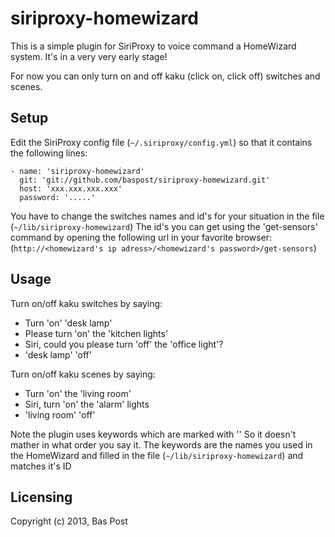 siriproxy-homewizard
====================

This is a simple plugin for SiriProxy to voice command a HomeWizard system.
It's in a very very early stage!

For now you can only turn on and off kaku (click on, click off) switches and scenes.



Setup
-----

Edit the SiriProxy config file (`~/.siriproxy/config.yml`) so that it contains the following lines:

	- name: 'siriproxy-homewizard'
	  git: 'git://github.com/baspost/siriproxy-homewizard.git'
	  host: 'xxx.xxx.xxx.xxx'
	  password: '.....'

You have to change the switches names and id's for your situation in the file (`~/lib/siriproxy-homewizard`)
The id's you can get using the 'get-sensors' command by opening the following url in your favorite browser:
(`http://<homewizard's ip adress>/<homewizard's password>/get-sensors`)


Usage
-----
Turn on/off kaku switches by saying:
- Turn 'on' 'desk lamp'
- Please turn 'on' the 'kitchen lights'
- Siri, could you please turn 'off' the 'office light'?
- 'desk lamp' 'off'

Turn on/off kaku scenes by saying:
- Turn 'on' the 'living room'
- Siri, turn 'on' the 'alarm' lights
- 'living room' 'off'

Note
the plugin uses keywords which are marked with '' So it doesn't mather in what order you say it.
The keywords are the names you used in the HomeWizard and filled in the file (`~/lib/siriproxy-homewizard`)
and matches it's ID


Licensing
---------
Copyright (c) 2013, Bas Post
